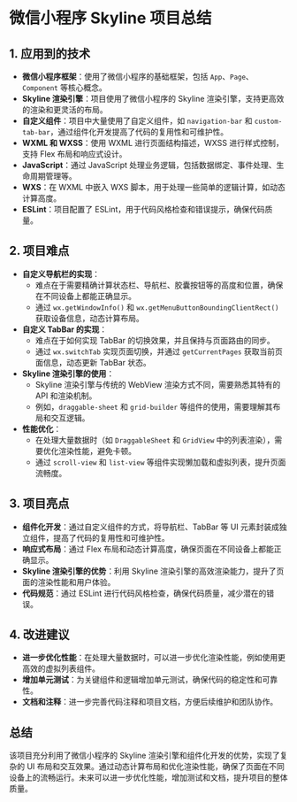 # 微信小程序 Skyline 项目总结

## 1. 应用到的技术

- **微信小程序框架**：使用了微信小程序的基础框架，包括 `App`、`Page`、`Component` 等核心概念。
- **Skyline 渲染引擎**：项目使用了微信小程序的 Skyline 渲染引擎，支持更高效的渲染和更灵活的布局。
- **自定义组件**：项目中大量使用了自定义组件，如 `navigation-bar` 和 `custom-tab-bar`，通过组件化开发提高了代码的复用性和可维护性。
- **WXML 和 WXSS**：使用 WXML 进行页面结构描述，WXSS 进行样式控制，支持 Flex 布局和响应式设计。
- **JavaScript**：通过 JavaScript 处理业务逻辑，包括数据绑定、事件处理、生命周期管理等。
- **WXS**：在 WXML 中嵌入 WXS 脚本，用于处理一些简单的逻辑计算，如动态计算高度。
- **ESLint**：项目配置了 ESLint，用于代码风格检查和错误提示，确保代码质量。

## 2. 项目难点

- **自定义导航栏的实现**：
  - 难点在于需要精确计算状态栏、导航栏、胶囊按钮等的高度和位置，确保在不同设备上都能正确显示。
  - 通过 `wx.getWindowInfo()` 和 `wx.getMenuButtonBoundingClientRect()` 获取设备信息，动态计算布局。
- **自定义 TabBar 的实现**：
  - 难点在于如何实现 TabBar 的切换效果，并且保持与页面路由的同步。
  - 通过 `wx.switchTab` 实现页面切换，并通过 `getCurrentPages` 获取当前页面信息，动态更新 TabBar 状态。
- **Skyline 渲染引擎的使用**：
  - Skyline 渲染引擎与传统的 WebView 渲染方式不同，需要熟悉其特有的 API 和渲染机制。
  - 例如，`draggable-sheet` 和 `grid-builder` 等组件的使用，需要理解其布局和交互逻辑。
- **性能优化**：
  - 在处理大量数据时（如 `DraggableSheet` 和 `GridView` 中的列表渲染），需要优化渲染性能，避免卡顿。
  - 通过 `scroll-view` 和 `list-view` 等组件实现懒加载和虚拟列表，提升页面流畅度。

## 3. 项目亮点

- **组件化开发**：通过自定义组件的方式，将导航栏、TabBar 等 UI 元素封装成独立组件，提高了代码的复用性和可维护性。
- **响应式布局**：通过 Flex 布局和动态计算高度，确保页面在不同设备上都能正确显示。
- **Skyline 渲染引擎的优势**：利用 Skyline 渲染引擎的高效渲染能力，提升了页面的渲染性能和用户体验。
- **代码规范**：通过 ESLint 进行代码风格检查，确保代码质量，减少潜在的错误。

## 4. 改进建议

- **进一步优化性能**：在处理大量数据时，可以进一步优化渲染性能，例如使用更高效的虚拟列表组件。
- **增加单元测试**：为关键组件和逻辑增加单元测试，确保代码的稳定性和可靠性。
- **文档和注释**：进一步完善代码注释和项目文档，方便后续维护和团队协作。

## 总结

该项目充分利用了微信小程序的 Skyline 渲染引擎和组件化开发的优势，实现了复杂的 UI 布局和交互效果。通过动态计算布局和优化渲染性能，确保了页面在不同设备上的流畅运行。未来可以进一步优化性能，增加测试和文档，提升项目的整体质量。
